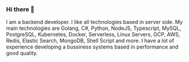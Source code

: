 ### Hi there 👋
I am a backend developer. 
I like all technologies based in server side. My main technologies are Golang, C#, Python, NodeJS, Typescript, MySQL, PostgreSQL, Kubernetes, Docker, Serverless, Linux Servers, GCP, AWS, Redis, Elastic Search, MongoDB, Shell Script and more. 
I have a lot of experience developing a bussiness systems based in performance and good quality.

